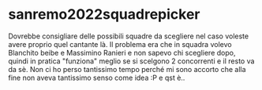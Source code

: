 # sanremo2022squadrepicker

Dovrebbe consigliare delle possibili squadre da scegliere nel caso voleste avere proprio quel cantante là.
Il problema era che in squadra volevo Blanchito beibe e Massimino Ranieri e non sapevo chi scegliere dopo, quindi in pratica "funziona" meglio se si scelgono 2 concorrenti e il resto va da sè.
Non ci ho perso tantissimo tempo perché mi sono accorto che alla fine non aveva tantissimo senso come idea :P e qst è..
